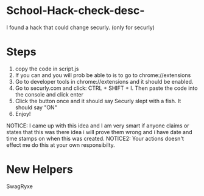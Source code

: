 # School-Hack-check-desc-
I found a hack that could change securly. (only for securly)

# Steps

1. copy the code in script.js
2. If you can and you will prob be able to is to go to chrome://extensions
3. Go to developer tools in chrome://extensions and it should be enabled.
4. Go to securly.com and click: CTRL + SHIFT + I. Then paste the code into the console and click enter
5. Click the button once and it should say Securly slept with a fish. It should say "ON"
6. Enjoy!

NOTICE: I came up with this idea and I am very smart if anyone claims or states that this was there idea i will prove them wrong and i have date and time stamps on when this was created.
NOTICE2: Your actions doesn't effect me do this at your own responsibilty.
# New Helpers
SwagRyxe
